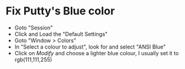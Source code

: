 # Fix Putty's Blue color
* Goto "Session"
* Click and Load the "Default Settings"
* Goto "Window > Colors"
* In "Select a colour to adjust", look for and select "ANSI Blue"
* Click on _Modify_ and choose a lighter blue colour, I usually set it to rgb(111,111,255)

